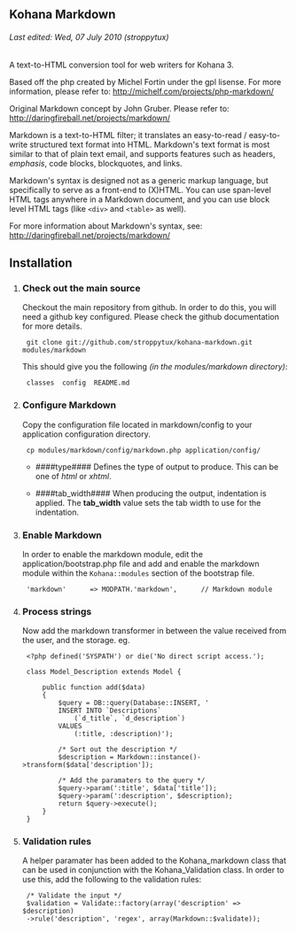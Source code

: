 ## Kohana Markdown ##
###### *Last edited: Wed, 07 July 2010 (stroppytux)* ######

A text-to-HTML conversion tool for web writers for Kohana 3.

Based off the php created by Michel Fortin under the gpl lisense. For more
information, please refer to:
<http://michelf.com/projects/php-markdown/>

Original Markdown concept by John Gruber. Please refer to:
<http://daringfireball.net/projects/markdown/>

Markdown is a text-to-HTML filter; it translates an easy-to-read /
easy-to-write structured text format into HTML. Markdown's text format
is most similar to that of plain text email, and supports features such
as headers, *emphasis*, code blocks, blockquotes, and links.

Markdown's syntax is designed not as a generic markup language, but
specifically to serve as a front-end to (X)HTML. You can use span-level
HTML tags anywhere in a Markdown document, and you can use block level
HTML tags (like `<div>` and `<table>` as well).

For more information about Markdown's syntax, see:
<http://daringfireball.net/projects/markdown/>

## Installation ##

1. ### Check out the main source ###

	Checkout the main repository from github. In order to do this, you will need
	a github key configured. Please check the github documentation for more
	details.

		git clone git://github.com/stroppytux/kohana-markdown.git modules/markdown


	This should give you the following *(in the modules/markdown directory)*:

		classes  config  README.md

2. ### Configure Markdown ###

	Copy the configuration file located in markdown/config to your application
	configuration directory.

		cp modules/markdown/config/markdown.php application/config/

	* ####type####
		Defines the type of output to produce. This can be one of *html* or *xhtml*.

	* ####tab_width####
		When producing the output, indentation is applied. The **tab_width**
		value sets the tab width to use for the indentation.

3. ### Enable Markdown ###

	In order to enable the markdown module, edit the application/bootstrap.php
	file and add and enable the markdown module within the `Kohana::modules`
	section of the bootstrap file.

		'markdown'		=> MODPATH.'markdown',		// Markdown module

4. ### Process strings ###

	Now add the markdown transformer in between the value received from the
	user, and the storage. eg.

		<?php defined('SYSPATH') or die('No direct script access.');
		
		class Model_Description extends Model {
			
			public function add($data)
			{
				$query = DB::query(Database::INSERT, '
				INSERT INTO `Descriptions`
					(`d_title`, `d_description`)
				VALUES
					(:title, :description)');
				
				/* Sort out the description */
				$description = Markdown::instance()->transform($data['description']);
				
				/* Add the paramaters to the query */
				$query->param(':title', $data['title']);
				$query->param(':description', $description);
				return $query->execute();
			}
		}

5. ### Validation rules ###

	A helper paramater has been added to the Kohana_markdown class that can be
	used in conjunction with the Kohana_Validation class. In order to use this,
	add the following to the validation rules:

		/* Validate the input */
		$validation = Validate::factory(array('description' => $description)
		->rule('description', 'regex', array(Markdown::$validate));

